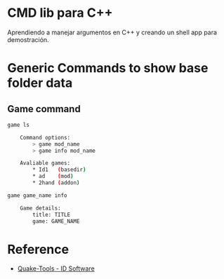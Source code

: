 # CMD lib para C++

Aprendiendo a manejar argumentos en C++ y creando un shell app para demostración.

# Generic Commands to show base folder data

## Game command
```sh
game ls

    Command options:
        > game mod_name
        > game info mod_name

    Avaliable games:
        * Id1   (basedir)
        * ad    (mod)
        * 2hand (addon)

game game_name info

    Game details:
        title: TITLE
        game: GAME_NAME
```

# Reference
- [Quake-Tools - ID Software](https://github.com/id-Software/Quake-Tools)